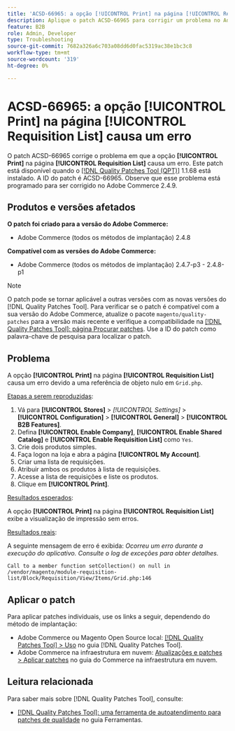 ```yaml
---
title: 'ACSD-66965: a opção [!UICONTROL Print] na página [!UICONTROL Requisition List] causa um erro'
description: Aplique o patch ACSD-66965 para corrigir um problema no Adobe Commerce em que a opção [!UICONTROL Print] na página [!UICONTROL Requisition List] causa um erro.
feature: B2B
role: Admin, Developer
type: Troubleshooting
source-git-commit: 7682a326a6c703a08dd6d0fac5319ac38e1bc3c8
workflow-type: tm+mt
source-wordcount: '319'
ht-degree: 0%

---
```



# ACSD-66965: a opção **[!UICONTROL Print]** na página **[!UICONTROL Requisition List]** causa um erro

O patch ACSD-66965 corrige o problema em que a opção **[!UICONTROL Print]** na página **[!UICONTROL Requisition List]** causa um erro. Este patch está disponível quando o [[!DNL Quality Patches Tool (QPT)]](/help/tools/quality-patches-tool/quality-patches-tool-to-self-serve-quality-patches.md) 1.1.68 está instalado. A ID do patch é ACSD-66965. Observe que esse problema está programado para ser corrigido no Adobe Commerce 2.4.9.

## Produtos e versões afetados

**O patch foi criado para a versão do Adobe Commerce:**

* Adobe Commerce (todos os métodos de implantação) 2.4.8

**Compatível com as versões do Adobe Commerce:**

* Adobe Commerce (todos os métodos de implantação) 2.4.7-p3 - 2.4.8-p1

>[!NOTE]
>
>O patch pode se tornar aplicável a outras versões com as novas versões do [!DNL Quality Patches Tool]. Para verificar se o patch é compatível com a sua versão do Adobe Commerce, atualize o pacote `magento/quality-patches` para a versão mais recente e verifique a compatibilidade na [[!DNL Quality Patches Tool]: página Procurar patches](https://experienceleague.adobe.com/tools/commerce-quality-patches/index.html?lang=pt-BR). Use a ID do patch como palavra-chave de pesquisa para localizar o patch.

## Problema

A opção **[!UICONTROL Print]** na página **[!UICONTROL Requisition List]** causa um erro devido a uma referência de objeto nulo em `Grid.php`.

<u>Etapas a serem reproduzidas</u>:

1. Vá para **[!UICONTROL Stores]** > *[!UICONTROL Settings]* > **[!UICONTROL Configuration]** > **[!UICONTROL General]** > **[!UICONTROL B2B Features]**.
1. Defina **[!UICONTROL Enable Company]**, **[!UICONTROL Enable Shared Catalog]** e **[!UICONTROL Enable Requisition List]** como `Yes`.
1. Crie dois produtos simples.
1. Faça logon na loja e abra a página **[!UICONTROL My Account]**.
1. Criar uma lista de requisições.
1. Atribuir ambos os produtos à lista de requisições.
1. Acesse a lista de requisições e liste os produtos.
1. Clique em **[!UICONTROL Print]**.

<u>Resultados esperados</u>:

A opção **[!UICONTROL Print]** na página **[!UICONTROL Requisition List]** exibe a visualização de impressão sem erros.

<u>Resultados reais</u>:

A seguinte mensagem de erro é exibida: *Ocorreu um erro durante a execução do aplicativo. Consulte o log de exceções para obter detalhes.*

```
Call to a member function setCollection() on null in /vendor/magento/module-requisition-list/Block/Requisition/View/Items/Grid.php:146
```

## Aplicar o patch

Para aplicar patches individuais, use os links a seguir, dependendo do método de implantação:

* Adobe Commerce ou Magento Open Source local: [[!DNL Quality Patches Tool] > Uso](/help/tools/quality-patches-tool/usage.md) no guia [!DNL Quality Patches Tool].
* Adobe Commerce na infraestrutura em nuvem: [Atualizações e patches > Aplicar patches](https://experienceleague.adobe.com/docs/commerce-cloud-service/user-guide/develop/upgrade/apply-patches.html?lang=pt-BR) no guia do Commerce na infraestrutura em nuvem.

## Leitura relacionada

Para saber mais sobre [!DNL Quality Patches Tool], consulte:

* [[!DNL Quality Patches Tool]: uma ferramenta de autoatendimento para patches de qualidade](/help/tools/quality-patches-tool/quality-patches-tool-to-self-serve-quality-patches.md) no guia Ferramentas.
